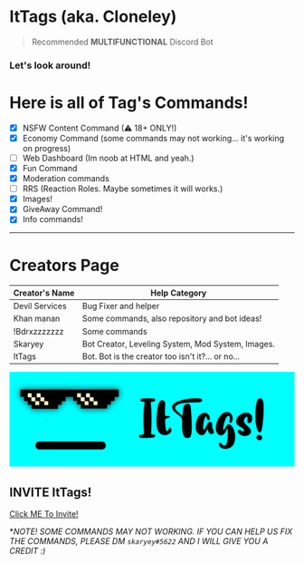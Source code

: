 # ItTags (aka. Cloneley)
> Recommended **MULTIFUNCTIONAL** Discord Bot
 ### Let's look around!


 # Here is all of Tag's Commands!

 - [x] NSFW Content Command (⚠ 18+ ONLY!)
 - [x] Economy Command (some commands may not working... it's working on progress)
 - [ ] Web Dashboard (Im noob at HTML and yeah.)
 - [x] Fun Command
 - [x] Moderation commands
 - [ ] RRS (Reaction Roles. Maybe sometimes it will works.)
 - [x] Images!
 - [x] GiveAway Command!
 - [x] Info commands!

----
# Creators Page

Creator's Name | Help Category
------------ | -------------
Devil Services | Bug Fixer and helper
Khan manan | Some commands, also repository and bot ideas!
!Bdrxzzzzzzz | Some commands
Skaryey | Bot Creator, Leveling System, Mod System, Images.
ItTags | Bot. Bot is the creator too isn't it?... or no...

![GitHub Logo](https://raw.githubusercontent.com/Endternvl/Images/main/aaaa.png)

## INVITE ItTags!
[Click ME To Invite!](https://discord.com/oauth2/authorize?client_id=815780538345717802&scope=bot&permissions=2147483647)

**NOTE! SOME COMMANDS MAY NOT WORKING. IF YOU CAN HELP US FIX THE COMMANDS, PLEASE DM `skaryey#5622` AND I WILL GIVE YOU A CREDIT :)*
